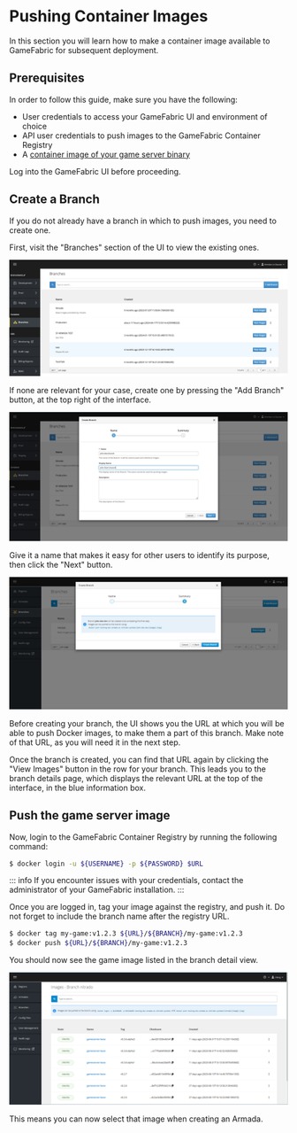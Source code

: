 # Pushing Container Images

In this section you will learn how to make a container image available to
GameFabric for subsequent deployment.

## Prerequisites

In order to follow this guide, make sure you have the following:

* User credentials to access your GameFabric UI and environment of choice
* API user credentials to push images to the GameFabric Container Registry
* A [container image of your game server binary](building-a-container-image.md)

Log into the GameFabric UI before proceeding.

## Create a Branch

If you do not already have a branch in which to push images, you need to create one.

First, visit the "Branches" section of the UI to view the existing ones.

![GUI_Branches.png](images/armada/GUI_Branches.png)

If none are relevant for your case, create one by pressing the "Add Branch" button, at the top right of the interface.

![GUI_Branches_Create.png](images/armada/GUI_Branches_Create.png)

Give it a name that makes it easy for other users to identify its purpose, then click the "Next" button.

![GUI_Branches_Summary.png](images/armada/GUI_Branches_Summary.png)

Before creating your branch, the UI shows you the URL at which you will be able to push Docker images, to make them a part of this branch. Make note of that URL, as you will need it in the next step.

Once the branch is created, you can find that URL again by clicking the "View Images" button in the row for your branch. This leads you to the branch details page, which displays the relevant URL at the top of the interface, in the blue information box.

## Push the game server image

Now, login to the GameFabric Container Registry by running the following command:

```bash
$ docker login -u ${USERNAME} -p ${PASSWORD} $URL
```

::: info
If you encounter issues with your credentials, contact the administrator of your GameFabric installation.
:::

Once you are logged in, tag your image against the registry, and push it.
Do not forget to include the branch name after the registry URL.

```bash
$ docker tag my-game:v1.2.3 ${URL}/${BRANCH}/my-game:v1.2.3
$ docker push ${URL}/${BRANCH}/my-game:v1.2.3
```

You should now see the game image listed in the branch detail view.

![GUI_Branches_Details.png](images/armada/GUI_Branches_Details.png)

This means you can now select that image when creating an Armada.

